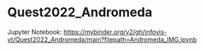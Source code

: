 # Quest2022_Andromeda

Jupyter Notebook: https://mybinder.org/v2/gh/infovis-vt/Quest2022_Andromeda/main?filepath=Andromeda_IMG.ipynb
